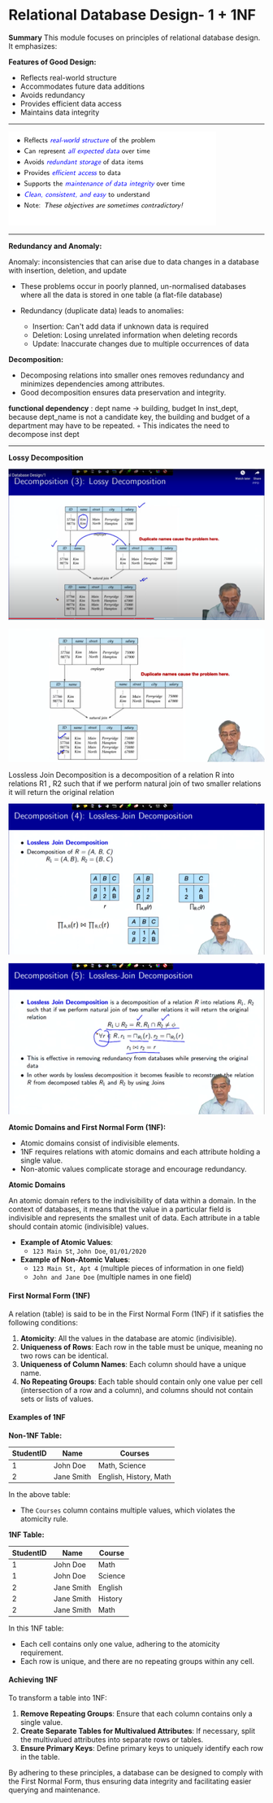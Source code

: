 # Relational Database Design- 1 + 1NF

**Summary**
This module focuses on principles of relational database design. It emphasizes:

**Features of Good Design:**

- Reflects real-world structure
- Accommodates future data additions
- Avoids redundancy
- Provides efficient data access
- Maintains data integrity

---

![1717563677565](image/Lecture5.1-RelationalDatabaseDesign1/1717563677565.png)

---

**Redundancy and Anomaly:**

Anomaly: inconsistencies that can arise due to data changes in a database with insertion, deletion, and update

- These problems occur in poorly planned, un-normalised databases where all the data is stored in one table (a flat-file database)
- Redundancy (duplicate data) leads to anomalies:

  - Insertion: Can't add data if unknown data is required
  - Deletion: Losing unrelated information when deleting records
  - Update: Inaccurate changes due to multiple occurrences of data

**Decomposition:**

- Decomposing relations into smaller ones removes redundancy and minimizes dependencies among attributes.
- Good decomposition ensures data preservation and integrity.

**functional dependency** : dept name → building, budget
In inst_dept, because dept_name is not a candidate key, the building and budget of a department may have to be repeated.
◦ This indicates the need to decompose inst dept

---

**Lossy Decomposition**

![1719803473000](image/Lecture5.1-RelationalDatabaseDesign1/1719803473000.png)

![1717567637165](image/Lecture5.1-RelationalDatabaseDesign1/1717567637165.png)

Lossless Join Decomposition is a decomposition of a relation R into relations R1 , R2 such that if we perform natural join of two smaller relations it will return the original relation

![1719803591340](image/Lecture5.1-RelationalDatabaseDesign1/1719803591340.png)

![1719803650073](image/Lecture5.1-RelationalDatabaseDesign1/1719803650073.png)

**Atomic Domains and First Normal Form (1NF):**

- Atomic domains consist of indivisible elements.
- 1NF requires relations with atomic domains and each attribute holding a single value.
- Non-atomic values complicate storage and encourage redundancy.

**Atomic Domains**

An atomic domain refers to the indivisibility of data within a domain. In the context of databases, it means that the value in a particular field is indivisible and represents the smallest unit of data. Each attribute in a table should contain atomic (indivisible) values.

- **Example of Atomic Values**:
  - `123 Main St`, `John Doe`, `01/01/2020`
- **Example of Non-Atomic Values**:
  - `123 Main St, Apt 4` (multiple pieces of information in one field)
  - `John and Jane Doe` (multiple names in one field)

#### First Normal Form (1NF)

A relation (table) is said to be in the First Normal Form (1NF) if it satisfies the following conditions:

1. **Atomicity**: All the values in the database are atomic (indivisible).
2. **Uniqueness of Rows**: Each row in the table must be unique, meaning no two rows can be identical.
3. **Uniqueness of Column Names**: Each column should have a unique name.
4. **No Repeating Groups**: Each table should contain only one value per cell (intersection of a row and a column), and columns should not contain sets or lists of values.

#### Examples of 1NF

**Non-1NF Table:**

| StudentID | Name       | Courses                |
| --------- | ---------- | ---------------------- |
| 1         | John Doe   | Math, Science          |
| 2         | Jane Smith | English, History, Math |

In the above table:

- The `Courses` column contains multiple values, which violates the atomicity rule.

**1NF Table:**

| StudentID | Name       | Course  |
| --------- | ---------- | ------- |
| 1         | John Doe   | Math    |
| 1         | John Doe   | Science |
| 2         | Jane Smith | English |
| 2         | Jane Smith | History |
| 2         | Jane Smith | Math    |

In this 1NF table:

- Each cell contains only one value, adhering to the atomicity requirement.
- Each row is unique, and there are no repeating groups within any cell.

#### Achieving 1NF

To transform a table into 1NF:

1. **Remove Repeating Groups**: Ensure that each column contains only a single value.
2. **Create Separate Tables for Multivalued Attributes**: If necessary, split the multivalued attributes into separate rows or tables.
3. **Ensure Primary Keys**: Define primary keys to uniquely identify each row in the table.

By adhering to these principles, a database can be designed to comply with the First Normal Form, thus ensuring data integrity and facilitating easier querying and maintenance.
